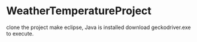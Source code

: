 # WeatherTemperatureProject

clone the project
make eclipse, Java is installed
download geckodriver.exe to execute.